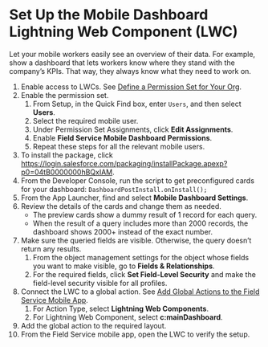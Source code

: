 # Set Up the Mobile Dashboard Lightning Web Component (LWC)
Let your mobile workers easily see an overview of their data. For example, show a dashboard that lets workers know where they stand with the company’s KPIs. That way, they always know what they need to work on.

1. Enable access to LWCs. See [Define a Permission Set for Your Org](https://developer.salesforce.com/docs/atlas.en-us.mobile_offline.meta/mobile_offline/quickstart_lwc_action_org_setup.htm#quickstart_lwc_action_org_setup_create_permset).
2. Enable the permission set.
	1. From Setup, in the Quick Find box, enter `Users`, and then select **Users**.
	2. Select the required mobile user.
	3. Under Permission Set Assignments, click **Edit Assignments**.
	4. Enable **Field Service Mobile Dashboard Permissions**.
	5. Repeat these steps for all the relevant mobile users.
3. To install the package, click https://login.salesforce.com/packaging/installPackage.apexp?p0=04tB0000000hBQxIAM.
4. From the Developer Console, run the script to get preconfigured cards for your dashboard: `DashboardPostInstall.onInstall();`
5. From the App Launcher, find and select **Mobile Dashboard Settings**.
6. Review the details of the cards and change them as needed. 
	- The preview cards show a dummy result of 1 record for each query.
	- When the result of a query includes more than 2000 records, the dashboard shows 2000+ instead of the exact number.
7. Make sure the queried fields are visible. Otherwise, the query doesn’t return any results.
	1. From the object management settings for the object whose fields you want to make visible, go to **Fields & Relationships**.
	2. For the required fields, click **Set Field-Level Security** and make the field-level security visible for all profiles.
8. Connect the LWC to a global action. See [Add Global Actions to the Field Service Mobile App](https://help.salesforce.com/s/articleView?id=sf.mfs_global_actions.htm&type=5).
	1. For Action Type, select **Lightning Web Components**.
	2. For Lightning Web Component, select **c:mainDashboard**.
9. Add the global action to the required layout.
10. From the Field Service mobile app, open the LWC to verify the setup.
